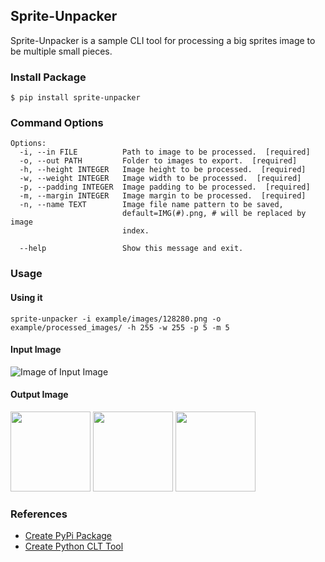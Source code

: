 ## Sprite-Unpacker
Sprite-Unpacker is a sample CLI tool for processing a big sprites image to be multiple small pieces. 

### Install Package
```
$ pip install sprite-unpacker
```
### Command Options
```
Options:
  -i, --in FILE          Path to image to be processed.  [required]
  -o, --out PATH         Folder to images to export.  [required]
  -h, --height INTEGER   Image height to be processed.  [required]
  -w, --weight INTEGER   Image width to be processed.  [required]
  -p, --padding INTEGER  Image padding to be processed.  [required]
  -m, --margin INTEGER   Image margin to be processed.  [required]
  -n, --name TEXT        Image file name pattern to be saved,
                         default=IMG(#).png, # will be replaced by image
                         index.

  --help                 Show this message and exit.
```
### Usage
#### Using it
```
sprite-unpacker -i example/images/128280.png -o example/processed_images/ -h 255 -w 255 -p 5 -m 5 
```
#### Input Image
![Image of Input Image](example/images/sprite_sample.png)

#### Output Image
<img src="example/processed_images/IMG(1).png" width="128" height="128"> <img src="example/processed_images/IMG(2).png" width="128" height="128"> <img src="example/processed_images/IMG(3).png" width="128" height="128">

### References
* [Create PyPi Package](https://medium.com/@joel.barmettler/how-to-upload-your-python-package-to-pypi-65edc5fe9c56)
* [Create Python CLT Tool](https://towardsdatascience.com/how-to-write-python-command-line-interfaces-like-a-pro-f782450caf0d)
